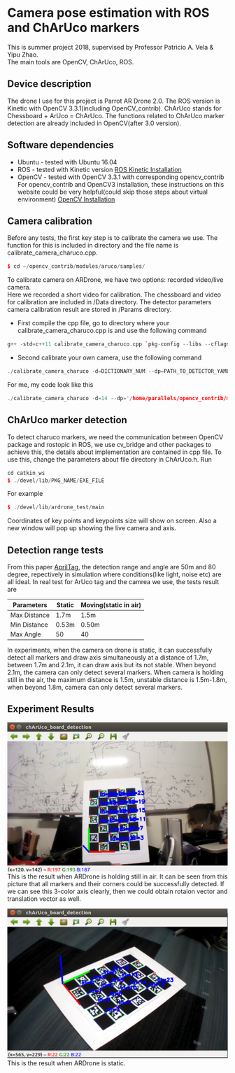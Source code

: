 # Camera pose estimation with ROS and ChArUco markers
This is summer project 2018, supervised by Professor Patricio A. Vela &amp; Yipu Zhao.  
The main tools are OpenCV, ChArUco, ROS. 

## Device description
The drone I use for this project is Parrot AR Drone 2.0. The ROS version is Kinetic with OpenCV 3.3.1(including OpenCV_contrib). ChArUco stands for Chessboard + ArUco = ChArUco. The functions related to ChArUco marker detection are already included in OpenCV(after 3.0 version). 

## Software dependencies
* Ubuntu - tested with Ubuntu 16.04
* ROS - tested with Kinetic version [ROS Kinetic Installation](http://wiki.ros.org/kinetic/Installation/Ubuntu)
* OpenCV - tested with OpenCV 3.3.1 with corresponding opencv_contrib
For opencv_contrib and OpenCV3 installation, these instructions on this website could be very helpful(could skip those steps about virtual environment)   [OpenCV Installation](https://www.learnopencv.com/install-opencv3-on-ubuntu/)

## Camera calibration
Before any tests, the first key step is to calibrate the camera we use. The function for this is included in directory and the file name is calibrate_camera_charuco.cpp.
```C++
$ cd ~/opencv_contrib/modules/aruco/samples/
```
To calibrate camera on ARDrone, we have two options: recorded video/live camera.  
Here we recorded a short video for calibration. The chessboard and video for calibration are included in /Data directory. The detector parameters camera calibration result are stored in /Params directory.  
* First compile the cpp file, go to directory where your calibrate_camera_charuco.cpp is and use the following command
```C++
g++ -std=c++11 calibrate_camera_charuco.cpp `pkg-config --libs --cflags opencv` -o calibrate_camera_charuco
```
* Second calibrate your own camera, use the following command
```C++
./calibrate_camera_charuco -d=DICTIONARY_NUM --dp=PATH_TO_DETECTOR_YAMLFILE -h=MARKER_NUM_Y --ml=MARKER_LENGTH -sl=SQUARE_LENGTH -w=MARKER_NUM_X calibrate_camera.yml -v=PATH_TO_VIDEO 
```
For me, my code look like this
```C++
./calibrate_camera_charuco -d=14 --dp='/home/parallels/opencv_contrib/modules/aruco/samples/detector_params.yml' -h=7 --ml=0.025 -sl=0.034 -w=5 calibrate_camera.yml -v='/home/parallels/ardrone_videos/output.avi' 
```

## ChArUco marker detection
To detect charuco markers, we need the communication between OpenCV package and rostopic in ROS, we use cv_bridge and other packages to achieve this, the details about implementation are contained in cpp file. To use this, change the parameters about file directory in ChArUco.h. Run
```C++
cd catkin_ws
$ ./devel/lib/PKG_NAME/EXE_FILE
```
For example
```C++
$ ./devel/lib/ardrone_test/main
```
Coordinates of key points and keypoints size will show on screen. Also a new window will pop up showing the live camera and axis.

## Detection range tests
From this paper [AprilTag](https://april.eecs.umich.edu/media/pdfs/olson2011tags.pdf), the detection range and angle are 50m and 80 degree, repectively in simulation where conditions(like light, noise etc) are all ideal. In real test for ArUco tag and the camrea we use, the tests result are 

 | Parameters   | Static | Moving(static in air)  |
 | ------------ | ------ | --------------------   |
 | Max Distance |  1.7m  |         1.5m           |
 | Min Distance |  0.53m |         0.50m          |
 | Max Angle    |   50   |          40            |
 
 In experiments, when the camera on drone is static, it can successfully detect all markers and draw axis simultaneously at a distance of 1.7m, between 1.7m and 2.1m, it can draw axis but its not stable. When beyond 2.1m, the camera can only detect several markers. When camera is holding still in the air, the maximum distance is 1.5m, unstable distance is 1.5m-1.8m, when beyond 1.8m, camera can only detect several markers.


## Experiment Results
![image](https://github.com/XuanliangDeng/ARDrone---ChArUco---Detection-/blob/master/image/image_2.png)
This is the result when ARDrone is holding still in air. It can be seen from this picture that all markers and their corners could be successfully detected. If we can see this 3-color axis clearly, then we could obtain rotaion vector and translation vector as well.  


![image](https://github.com/XuanliangDeng/ARDrone---ChArUco---Detection-/blob/master/image/image_3.png)
This is the result when ARDrone is static.



